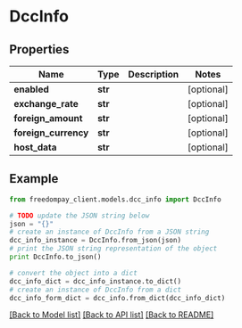 # DccInfo


## Properties
Name | Type | Description | Notes
------------ | ------------- | ------------- | -------------
**enabled** | **str** |  | [optional] 
**exchange_rate** | **str** |  | [optional] 
**foreign_amount** | **str** |  | [optional] 
**foreign_currency** | **str** |  | [optional] 
**host_data** | **str** |  | [optional] 

## Example

```python
from freedompay_client.models.dcc_info import DccInfo

# TODO update the JSON string below
json = "{}"
# create an instance of DccInfo from a JSON string
dcc_info_instance = DccInfo.from_json(json)
# print the JSON string representation of the object
print DccInfo.to_json()

# convert the object into a dict
dcc_info_dict = dcc_info_instance.to_dict()
# create an instance of DccInfo from a dict
dcc_info_form_dict = dcc_info.from_dict(dcc_info_dict)
```
[[Back to Model list]](../README.md#documentation-for-models) [[Back to API list]](../README.md#documentation-for-api-endpoints) [[Back to README]](../README.md)


